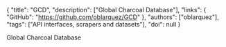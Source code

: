 {
  "title": "GCD",
  "description": ["Global Charcoal Database"],
  "links": {
    "GitHub": "https://github.com/oblarquez/GCD"
  },
  "authors": ["oblarquez"],
  "tags": ["API interfaces, scrapers and datasets"],
  "doi": null
}

<!-- Generated by csv2md.R – do not edit by hand -->

Global Charcoal Database